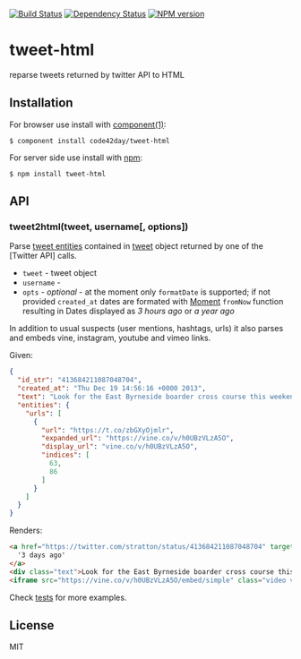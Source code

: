 [![Build Status](https://img.shields.io/travis/code42day/tweet-html.svg)](http://travis-ci.org/code42day/tweet-html)
[![Dependency Status](https://img.shields.io/gemnasium/code42day/tweet-html.svg)](https://gemnasium.com/code42day/tweet-html)
[![NPM version](https://img.shields.io/npm/v/tweet-html.svg)](http://badge.fury.io/js/tweet-html)
# tweet-html

  reparse tweets returned by twitter API to HTML

## Installation

For browser use install with [component(1)](http://component.io):

    $ component install code42day/tweet-html

For server side use install with [npm](http://npmjs.org):

    $ npm install tweet-html

## API

### tweet2html(tweet, username[, options])

Parse [tweet entities] contained in [tweet] object returned by one of the [Twitter API] calls.

- `tweet` - tweet object
- `username` -
- `opts` - _optional_ - at the moment only `formatDate` is supported; if not provided `created_at`
  dates are formated with [Moment] `fromNow` function resulting in Dates displayed as _3 hours ago_
  or _a year ago_


In addition to usual suspects (user mentions, hashtags, urls) it also parses and embeds vine,
instagram, youtube and vimeo links.

Given:

```json
{
  "id_str": "413684211087048704",
  "created_at": "Thu Dec 19 14:56:16 +0000 2013",
  "text": "Look for the East Byrneside boarder cross course this weekend! https://t.co/zbGXyOjmlr",
  "entities": {
    "urls": [
      {
        "url": "https://t.co/zbGXyOjmlr",
        "expanded_url": "https://vine.co/v/h0UBzVLzA5O",
        "display_url": "vine.co/v/h0UBzVLzA5O",
        "indices": [
          63,
          86
        ]
      }
    ]
  }
}
```

Renders:

```html
<a href="https://twitter.com/stratton/status/413684211087048704" target="_blank" class="date">
  '3 days ago'
</a>
<div class="text">Look for the East Byrneside boarder cross course this weekend!</div>
<iframe src="https://vine.co/v/h0UBzVLzA5O/embed/simple" class="video vine"></iframe>
```

Check [tests](test/tweet-html.js) for more examples.


## License

  MIT

[tweet]: https://dev.twitter.com/docs/platform-objects/tweets
[tweet entities]: https://dev.twitter.com/docs/entities
[Moment]: http://momentjs.com/